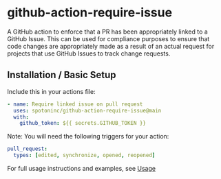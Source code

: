 # github-action-require-issue

A GitHub action to enforce that a PR has been appropriately linked to a GitHub Issue.
This can be used for compliance purposes to ensure that code changes are appropriately
made as a result of an actual request for projects that use GitHub Issues to track
change requests.

## Installation / Basic Setup

Include this in your actions file:

```yaml
- name: Require linked issue on pull request
  uses: spotoninc/github-action-require-issue@main
  with:
    github_token: ${{ secrets.GITHUB_TOKEN }}
```

Note: You will need the following triggers for your action:

```yaml
pull_request:
  types: [edited, synchronize, opened, reopened]
```

For full usage instructions and examples, see [Usage][usage]

<!-- links -->
[usage]: usage.md
